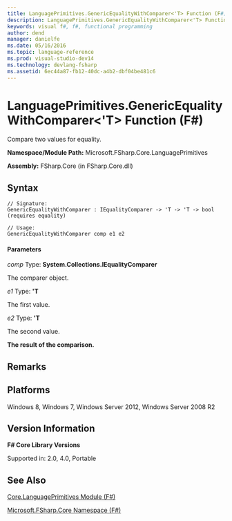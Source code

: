 ```yaml
---
title: LanguagePrimitives.GenericEqualityWithComparer<'T> Function (F#)
description: LanguagePrimitives.GenericEqualityWithComparer<'T> Function (F#)
keywords: visual f#, f#, functional programming
author: dend
manager: danielfe
ms.date: 05/16/2016
ms.topic: language-reference
ms.prod: visual-studio-dev14
ms.technology: devlang-fsharp
ms.assetid: 6ec44a87-fb12-40dc-a4b2-dbf04be481c6 
---
```


# LanguagePrimitives.GenericEqualityWithComparer<'T> Function (F#)

Compare two values for equality.

**Namespace/Module Path:** Microsoft.FSharp.Core.LanguagePrimitives

**Assembly:** FSharp.Core (in FSharp.Core.dll)


## Syntax

```
// Signature:
GenericEqualityWithComparer : IEqualityComparer -> 'T -> 'T -> bool (requires equality)

// Usage:
GenericEqualityWithComparer comp e1 e2
```

#### Parameters
*comp*
Type: **System.Collections.IEqualityComparer**


The comparer object.


*e1*
Type: **'T**


The first value.


*e2*
Type: **'T**


The second value.



**The result of the comparison.**
## Remarks

## Platforms
Windows 8, Windows 7, Windows Server 2012, Windows Server 2008 R2


## Version Information
**F# Core Library Versions**

Supported in: 2.0, 4.0, Portable




## See Also
[Core.LanguagePrimitives Module &#40;F&#35;&#41;](Core.LanguagePrimitives-Module-%5BFSharp%5D.md)

[Microsoft.FSharp.Core Namespace &#40;F&#35;&#41;](Microsoft.FSharp.Core-Namespace-%5BFSharp%5D.md)

